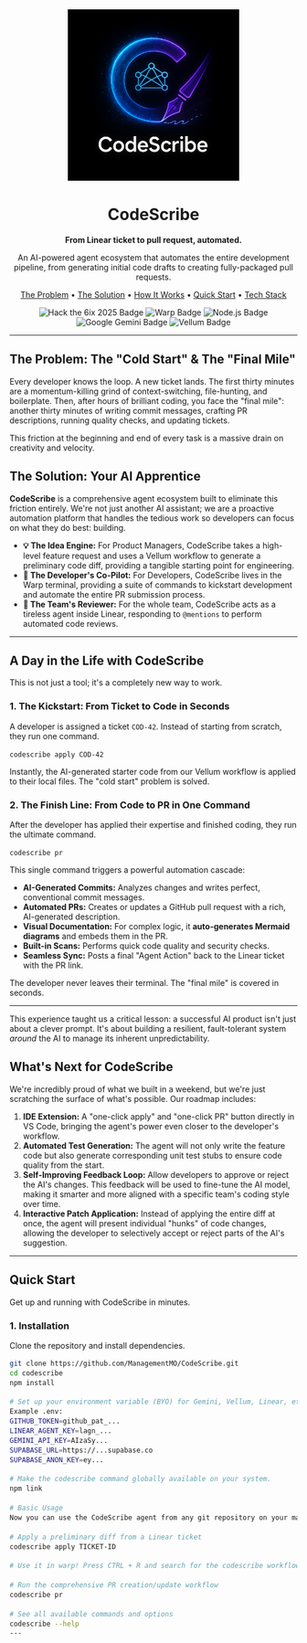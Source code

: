 <div align="center">

  <!-- Replace with your stunning logo generated by the AI -->
  <img src="codescribe.png" alt="CodeScribe Logo" width="300"/>

  <h1>CodeScribe</h1>
  <p><strong>From Linear ticket to pull request, automated.</strong></p>
  <p>
    An AI-powered agent ecosystem that automates the entire development pipeline, from generating initial code drafts to creating fully-packaged pull requests.
  </p>
  
  <p>
    <a href="#the-problem-the-cold-start--the-final-mile">The Problem</a> •
    <a href="#the-solution-your-ai-apprentice">The Solution</a> •
    <a href="#a-day-in-the-life-with-codescribe">How It Works</a> •
    <a href="#quick-start">Quick Start</a> •
    <a href="#tech-stack">Tech Stack</a>
  </p>

  <p>
    <!-- Add Badges for your project -->
    <img src="https://img.shields.io/badge/hackathon-Hack_the_6ix_2025-5A45A5?style=for-the-badge&logo=linear" alt="Hack the 6ix 2025 Badge"/>
    <img src="https://img.shields.io/badge/for-Warp_Terminal-1E90FF?style=for-the-badge&logo=warp" alt="Warp Badge"/>
    <img src="https://img.shields.io/badge/made_with-Node.js-339933?style=for-the-badge&logo=nodedotjs" alt="Node.js Badge"/>
    <img src="https://img.shields.io/badge/AI-Google_Gemini-4285F4?style=for-the-badge&logo=google" alt="Google Gemini Badge"/>
    <img src="https://img.shields.io/badge/orchestration-Vellum-ff69b4?style=for-the-badge" alt="Vellum Badge"/>
  </p>
</div>

---

## The Problem: The "Cold Start" & The "Final Mile"

Every developer knows the loop. A new ticket lands. The first thirty minutes are a momentum-killing grind of context-switching, file-hunting, and boilerplate. Then, after hours of brilliant coding, you face the "final mile": another thirty minutes of writing commit messages, crafting PR descriptions, running quality checks, and updating tickets.

This friction at the beginning and end of every task is a massive drain on creativity and velocity.

## The Solution: Your AI Apprentice

**CodeScribe** is a comprehensive agent ecosystem built to eliminate this friction entirely. We're not just another AI assistant; we are a proactive automation platform that handles the tedious work so developers can focus on what they do best: building.

*   **💡 The Idea Engine:** For Product Managers, CodeScribe takes a high-level feature request and uses a Vellum workflow to generate a preliminary code diff, providing a tangible starting point for engineering.
*   **🚀 The Developer's Co-Pilot:** For Developers, CodeScribe lives in the Warp terminal, providing a suite of commands to kickstart development and automate the entire PR submission process.
*   **🤖 The Team's Reviewer:** For the whole team, CodeScribe acts as a tireless agent inside Linear, responding to `@mentions` to perform automated code reviews.

---

## A Day in the Life with CodeScribe

This is not just a tool; it's a completely new way to work.

### 1. The Kickstart: From Ticket to Code in Seconds
A developer is assigned a ticket `COD-42`. Instead of starting from scratch, they run one command.

`codescribe apply COD-42`

Instantly, the AI-generated starter code from our Vellum workflow is applied to their local files. The "cold start" problem is solved.

### 2. The Finish Line: From Code to PR in One Command
After the developer has applied their expertise and finished coding, they run the ultimate command.

`codescribe pr`

This single command triggers a powerful automation cascade:
*   **AI-Generated Commits:** Analyzes changes and writes perfect, conventional commit messages.
*   **Automated PRs:** Creates or updates a GitHub pull request with a rich, AI-generated description.
*   **Visual Documentation:** For complex logic, it **auto-generates Mermaid diagrams** and embeds them in the PR.
*   **Built-in Scans:** Performs quick code quality and security checks.
*   **Seamless Sync:** Posts a final "Agent Action" back to the Linear ticket with the PR link.

The developer never leaves their terminal. The "final mile" is covered in seconds.

---

This experience taught us a critical lesson: a successful AI product isn't just about a clever prompt. It's about building a resilient, fault-tolerant system *around* the AI to manage its inherent unpredictability.

## What's Next for CodeScribe

We're incredibly proud of what we built in a weekend, but we're just scratching the surface of what's possible. Our roadmap includes:

1.  **IDE Extension:** A "one-click apply" and "one-click PR" button directly in VS Code, bringing the agent's power even closer to the developer's workflow.
2.  **Automated Test Generation:** The agent will not only write the feature code but also generate corresponding unit test stubs to ensure code quality from the start.
3.  **Self-Improving Feedback Loop:** Allow developers to approve or reject the AI's changes. This feedback will be used to fine-tune the AI model, making it smarter and more aligned with a specific team's coding style over time.
4.  **Interactive Patch Application:** Instead of applying the entire diff at once, the agent will present individual "hunks" of code changes, allowing the developer to selectively accept or reject parts of the AI's suggestion.

---

## Quick Start

Get up and running with CodeScribe in minutes.

### 1. Installation
Clone the repository and install dependencies.
```bash
git clone https://github.com/ManagementMO/CodeScribe.git
cd codescribe
npm install

# Set up your environment variable (BYO) for Gemini, Vellum, Linear, etc.
Example .env:
GITHUB_TOKEN=github_pat_...
LINEAR_AGENT_KEY=lagn_...
GEMINI_API_KEY=AIzaSy...
SUPABASE_URL=https://...supabase.co
SUPABASE_ANON_KEY=ey...

# Make the codescribe command globally available on your system.
npm link

# Basic Usage
Now you can use the CodeScribe agent from any git repository on your machine.

# Apply a preliminary diff from a Linear ticket
codescribe apply TICKET-ID

# Use it in warp! Press CTRL + R and search for the codescribe workflows to automate even further.

# Run the comprehensive PR creation/update workflow
codescribe pr

# See all available commands and options
codescribe --help 
---

